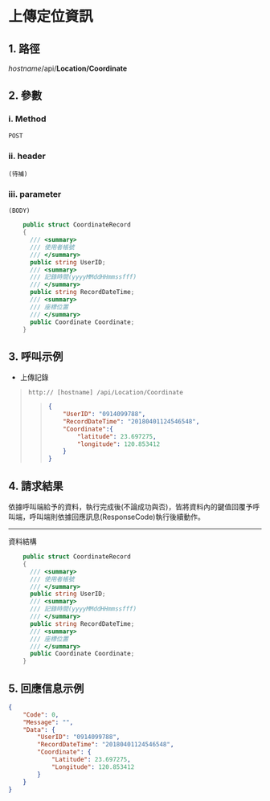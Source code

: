 # 上傳定位資訊

## 1. 路徑

*hostname*/api/**Location/Coordinate**

## 2. 參數

### ⅰ. Method

    POST

### ⅱ. header

    (待補)

### ⅲ. parameter

    (BODY)

```csharp
    public struct CoordinateRecord
    {
      /// <summary>
      /// 使用者帳號
      /// </summary>
      public string UserID;
      /// <summary>
      /// 記錄時間(yyyyMMddHHmmssfff)
      /// </summary>
      public string RecordDateTime;
      /// <summary>
      /// 座標位置
      /// </summary>
      public Coordinate Coordinate;
    }
```

## 3. 呼叫示例

* 上傳記錄
> `http:// [hostname] /api/Location/Coordinate`
>
>> ```json
>> {
>>     "UserID": "0914099788",
>>     "RecordDateTime": "20180401124546548",
>>     "Coordinate":{
>>         "latitude": 23.697275,
>>         "longitude": 120.853412
>>     }
>> }
>> ```

## 4. 請求結果

依據呼叫端給予的資料，執行完成後(不論成功與否)，皆將資料內的鍵值回覆予呼叫端，呼叫端則依據回應訊息(ResponseCode)執行後續動作。

***

資料結構

```csharp
    public struct CoordinateRecord
    {
      /// <summary>
      /// 使用者帳號
      /// </summary>
      public string UserID;
      /// <summary>
      /// 記錄時間(yyyyMMddHHmmssfff)
      /// </summary>
      public string RecordDateTime;
      /// <summary>
      /// 座標位置
      /// </summary>
      public Coordinate Coordinate;
    }
```

## 5. 回應信息示例

```json
{
    "Code": 0,
    "Message": "",
    "Data": {
        "UserID": "0914099788",
        "RecordDateTime": "20180401124546548",
        "Coordinate": {
            "Latitude": 23.697275,
            "Longitude": 120.853412
        }
    }
}
```
